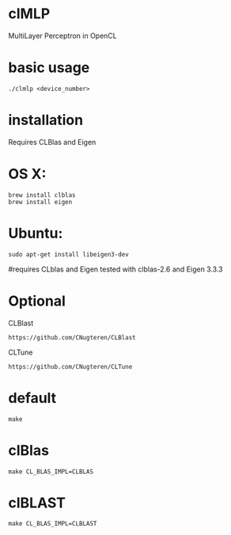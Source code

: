 # clMLP
MultiLayer Perceptron in OpenCL

# basic usage
```
./clmlp <device_number>
```

# installation
Requires CLBlas and Eigen
# OS X:
```
brew install clblas
brew install eigen
```
# Ubuntu:
```
sudo apt-get install libeigen3-dev
```
#requires CLblas and Eigen
tested with clblas-2.6 and Eigen 3.3.3

# Optional

CLBlast
```
https://github.com/CNugteren/CLBlast
```

CLTune
```
https://github.com/CNugteren/CLTune
```

# default
```
make
```
# clBlas
```
make CL_BLAS_IMPL=CLBLAS
```
# clBLAST
```
make CL_BLAS_IMPL=CLBLAST
```
